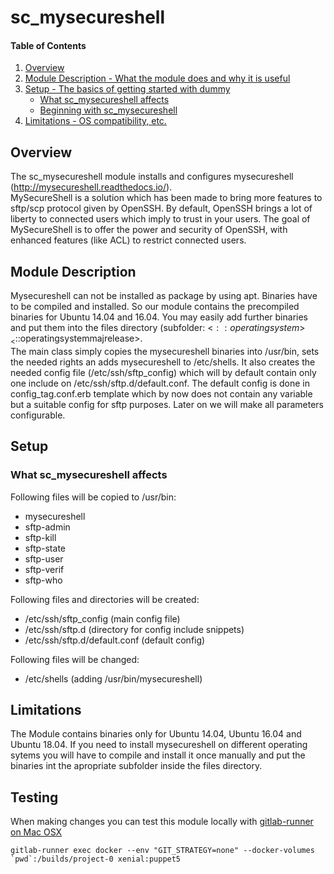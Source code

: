 # sc_mysecureshell

#### Table of Contents

1. [Overview](#overview)
2. [Module Description - What the module does and why it is useful](#module-description)
3. [Setup - The basics of getting started with dummy](#setup)
    * [What sc_mysecureshell affects](#what-sc_mysecureshell-affects)
    * [Beginning with sc_mysecureshell](#beginning-with-sc_mysecureshell)
4. [Limitations - OS compatibility, etc.](#limitations)

## Overview

The sc_mysecureshell module installs and configures mysecureshell (http://mysecureshell.readthedocs.io/).   
MySecureShell is a solution which has been made to bring more features to sftp/scp protocol
given by OpenSSH. By default, OpenSSH brings a lot of liberty to connected users which imply
to trust in your users. The goal of MySecureShell is to offer the power and security of OpenSSH,
with enhanced features (like ACL) to restrict connected users.

## Module Description

Mysecureshell can not be installed as package by using apt. Binaries have to be compiled and installed.
 So our module contains the precompiled binaries for Ubuntu 14.04 and 16.04. You may easily add further
 binaries and put them into the files directory (subfolder: <$::operatingsystem>_<$::operatingsystemmajrelease>.  
 The main class simply copies the mysecureshell binaries into /usr/bin, sets the needed rights an adds
 mysecureshell to /etc/shells.
 It also creates the needed config file (/etc/ssh/sftp_config) which will by default contain only one
 include on /etc/ssh/sftp.d/default.conf. The default config is done in config_tag.conf.erb template which
 by now does not contain any variable but a suitable config for sftp purposes. Later on we will make
 all parameters configurable.

## Setup

### What sc_mysecureshell affects

Following files will be copied to /usr/bin:  

- mysecureshell
- sftp-admin
- sftp-kill
- sftp-state
- sftp-user
- sftp-verif
- sftp-who

Following files and directories will be created:  

- /etc/ssh/sftp_config (main config file)
- /etc/ssh/sftp.d (directory for config include snippets)
- /etc/ssh/sftp.d/default.conf (default config)

Following files will be changed:  

- /etc/shells (adding /usr/bin/mysecureshell)

## Limitations

The Module contains binaries only for Ubuntu 14.04, Ubuntu 16.04 and Ubuntu 18.04. If you need to
install mysecureshell on different operating sytems you will have to compile and install
it once manually and put the binaries int the apropriate subfolder inside the files directory.

## Testing

When making changes you can test this module locally with [gitlab-runner on Mac OSX](https://docs.gitlab.com/runner/install/osx.html)

``gitlab-runner exec docker --env "GIT_STRATEGY=none" --docker-volumes `pwd`:/builds/project-0 xenial:puppet5``
